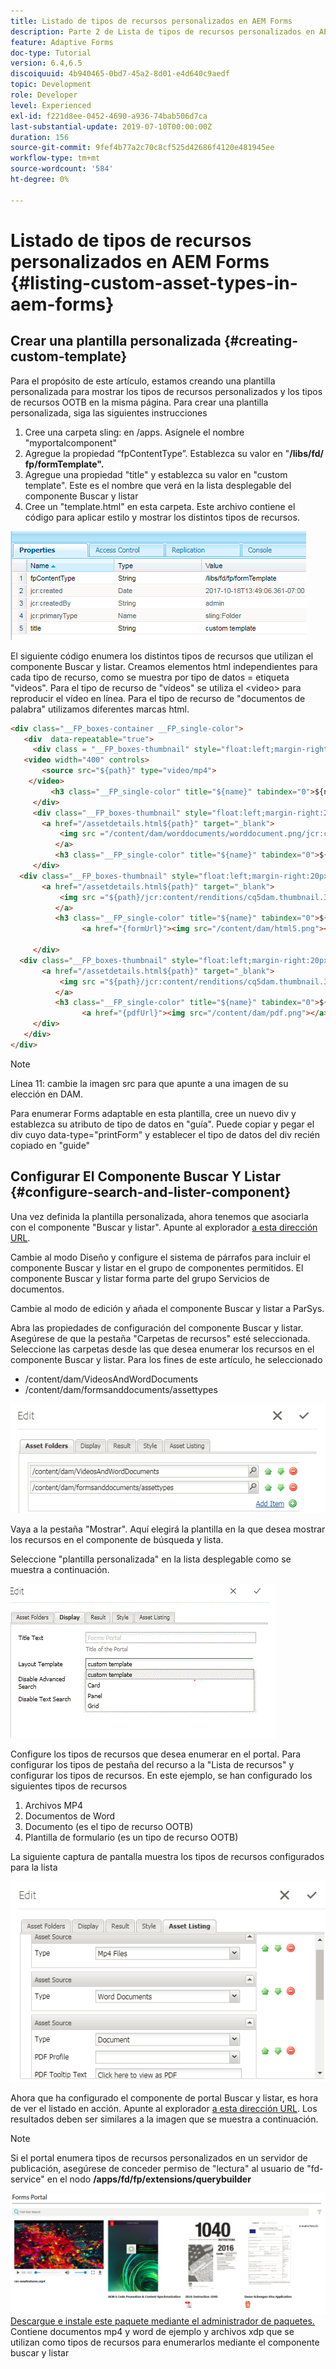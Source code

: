 ```yaml
---
title: Listado de tipos de recursos personalizados en AEM Forms
description: Parte 2 de Lista de tipos de recursos personalizados en AEM Forms
feature: Adaptive Forms
doc-type: Tutorial
version: 6.4,6.5
discoiquuid: 4b940465-0bd7-45a2-8d01-e4d640c9aedf
topic: Development
role: Developer
level: Experienced
exl-id: f221d8ee-0452-4690-a936-74bab506d7ca
last-substantial-update: 2019-07-10T00:00:00Z
duration: 156
source-git-commit: 9fef4b77a2c70c8cf525d42686f4120e481945ee
workflow-type: tm+mt
source-wordcount: '584'
ht-degree: 0%

---
```


# Listado de tipos de recursos personalizados en AEM Forms {#listing-custom-asset-types-in-aem-forms}

## Crear una plantilla personalizada {#creating-custom-template}

Para el propósito de este artículo, estamos creando una plantilla personalizada para mostrar los tipos de recursos personalizados y los tipos de recursos OOTB en la misma página. Para crear una plantilla personalizada, siga las siguientes instrucciones

1. Cree una carpeta sling: en /apps. Asígnele el nombre &quot;myportalcomponent&quot;
1. Agregue la propiedad “fpContentType”. Establezca su valor en &quot;**/libs/fd/ fp/formTemplate&quot;.**
1. Agregue una propiedad &quot;title&quot; y establezca su valor en &quot;custom template&quot;. Este es el nombre que verá en la lista desplegable del componente Buscar y listar
1. Cree un &quot;template.html&quot; en esta carpeta. Este archivo contiene el código para aplicar estilo y mostrar los distintos tipos de recursos.

![appsfolder](assets/appsfolder_.png)

El siguiente código enumera los distintos tipos de recursos que utilizan el componente Buscar y listar. Creamos elementos html independientes para cada tipo de recurso, como se muestra por tipo de datos = etiqueta &quot;videos&quot;. Para el tipo de recurso de &quot;vídeos&quot; se utiliza el &lt;video> para reproducir el vídeo en línea. Para el tipo de recurso de &quot;documentos de palabra&quot; utilizamos diferentes marcas html.

```html
<div class="__FP_boxes-container __FP_single-color">
   <div  data-repeatable="true">
     <div class = "__FP_boxes-thumbnail" style="float:left;margin-right:20px;" data-type = "videos">
   <video width="400" controls>
       <source src="${path}" type="video/mp4">
    </video>
         <h3 class="__FP_single-color" title="${name}" tabindex="0">${name}</h3>
     </div>
     <div class="__FP_boxes-thumbnail" style="float:left;margin-right:20px;" data-type = "worddocuments">
       <a href="/assetdetails.html${path}" target="_blank">
           <img src ="/content/dam/worddocuments/worddocument.png/jcr:content/renditions/cq5dam.thumbnail.319.319.png"/>
          </a>
          <h3 class="__FP_single-color" title="${name}" tabindex="0">${name}</h3>
     </div>
  <div class="__FP_boxes-thumbnail" style="float:left;margin-right:20px;" data-type = "xfaForm">
       <a href="/assetdetails.html${path}" target="_blank">
           <img src ="${path}/jcr:content/renditions/cq5dam.thumbnail.319.319.png"/>
          </a>
          <h3 class="__FP_single-color" title="${name}" tabindex="0">${name}</h3>
                <a href="{formUrl}"><img src="/content/dam/html5.png"></a><p>

     </div>
  <div class="__FP_boxes-thumbnail" style="float:left;margin-right:20px;" data-type = "printForm">
       <a href="/assetdetails.html${path}" target="_blank">
           <img src ="${path}/jcr:content/renditions/cq5dam.thumbnail.319.319.png"/>
          </a>
          <h3 class="__FP_single-color" title="${name}" tabindex="0">${name}</h3>
                <a href="{pdfUrl}"><img src="/content/dam/pdf.png"></a><p>
     </div>
   </div>
</div>
```

>[!NOTE]
>
>Línea 11: cambie la imagen src para que apunte a una imagen de su elección en DAM.
>
>Para enumerar Forms adaptable en esta plantilla, cree un nuevo div y establezca su atributo de tipo de datos en &quot;guía&quot;. Puede copiar y pegar el div cuyo data-type=&quot;printForm&quot; y establecer el tipo de datos del div recién copiado en &quot;guide&quot;

## Configurar El Componente Buscar Y Listar {#configure-search-and-lister-component}

Una vez definida la plantilla personalizada, ahora tenemos que asociarla con el componente &quot;Buscar y listar&quot;. Apunte al explorador [a esta dirección URL](http://localhost:4502/editor.html/content/AemForms/CustomPortal.html).

Cambie al modo Diseño y configure el sistema de párrafos para incluir el componente Buscar y listar en el grupo de componentes permitidos. El componente Buscar y listar forma parte del grupo Servicios de documentos.

Cambie al modo de edición y añada el componente Buscar y listar a ParSys.

Abra las propiedades de configuración del componente Buscar y listar. Asegúrese de que la pestaña &quot;Carpetas de recursos&quot; esté seleccionada. Seleccione las carpetas desde las que desea enumerar los recursos en el componente Buscar y listar. Para los fines de este artículo, he seleccionado

* /content/dam/VideosAndWordDocuments
* /content/dam/formsanddocuments/assettypes

![assetfolder](assets/selectingassetfolders.png)

Vaya a la pestaña &quot;Mostrar&quot;. Aquí elegirá la plantilla en la que desea mostrar los recursos en el componente de búsqueda y lista.

Seleccione &quot;plantilla personalizada&quot; en la lista desplegable como se muestra a continuación.

![lista de búsqueda](assets/searchandlistercomponent.gif)

Configure los tipos de recursos que desea enumerar en el portal. Para configurar los tipos de pestaña del recurso a la &quot;Lista de recursos&quot; y configurar los tipos de recursos. En este ejemplo, se han configurado los siguientes tipos de recursos

1. Archivos MP4
1. Documentos de Word
1. Documento (es el tipo de recurso OOTB)
1. Plantilla de formulario (es un tipo de recurso OOTB)

La siguiente captura de pantalla muestra los tipos de recursos configurados para la lista

![assettypes](assets/assettypes.png)

Ahora que ha configurado el componente de portal Buscar y listar, es hora de ver el listado en acción. Apunte al explorador [a esta dirección URL](http://localhost:4502/content/AemForms/CustomPortal.html?wcmmode=disabled). Los resultados deben ser similares a la imagen que se muestra a continuación.

>[!NOTE]
>
>Si el portal enumera tipos de recursos personalizados en un servidor de publicación, asegúrese de conceder permiso de &quot;lectura&quot; al usuario de &quot;fd-service&quot; en el nodo **/apps/fd/fp/extensions/querybuilder**

![assettypes](assets/assettypeslistings.png)
[Descargue e instale este paquete mediante el administrador de paquetes.](assets/customassettypekt1.zip) Contiene documentos mp4 y word de ejemplo y archivos xdp que se utilizan como tipos de recursos para enumerarlos mediante el componente buscar y listar
